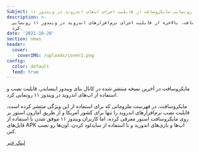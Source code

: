```yaml
---
Subject: رونمایی مایکروسافت از قابلیت اجرای اپ‌های اندروید در ویندوز ۱۱
description: >-
  مایکروسافت، بالاخره از قابلیت اجرای نرم‌افزارهای اندروید در ویندوز ۱۱ رونمایی
  کرد.
date: '2021-10-20'
section: news
header:
  cover:
    coverIMG: /uploads/cover2.png
config:
  color: default
  feed: true
---
```

مایکروسافت در آخرین نسخه منتشر شده در کانال بتای ویندوز اینسایدر، قابلیت نصب و استفاده از اپ‌های اندروید در ویندوز ۱۱ رونمایی کرد.

مایکروسافت، در فهرست ملزوماتی که برای استفاده از این ویژگی منتشر کرده است، قابلیت نصب نرم‌افزارهای اندروید را تنها برای کشور آمریکا و از طریق آمازون استور بر روی مایکروسافت استور معرفی کرده، اما کاربران ویندوز ۱۱ موفق شدن با استفاده از فایل‌های APK اپ‌ها و بازی‌های اندورید و با استفاده از سایدلود کردن، اون‌ها رو نصب کنن.

[لینک خبر](https://blogs.windows.com/windows-insider/2021/10/20/announcing-android-apps-on-windows-11-preview-for-windows-insiders-in-the-beta-channel/)
